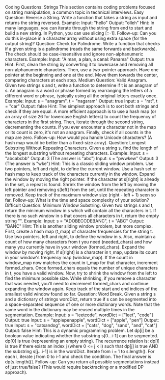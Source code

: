 Coding Questions: Strings
This section contains coding problems focused on string manipulation, a common topic in technical interviews.
Easy
Question: Reverse a String.
Write a function that takes a string as input and returns the string reversed.
Example:
Input: "hello"
Output: "olleh"
Hint: In many languages, you can iterate through the string from end to start and build a new string. In Python, you can use slicing [::-1].
Follow-up: Can you do this in-place in a character array without using extra space (for the output string)?
Question: Check for Palindrome.
Write a function that checks if a given string is a palindrome (reads the same forwards and backwards). The check should be case-insensitive and ignore non-alphanumeric characters.
Example:
Input: "A man, a plan, a canal: Panama"
Output: true
Hint: First, clean the string by converting it to lowercase and removing all non-alphanumeric characters. Then, use a two-pointer approach. Have one pointer at the beginning and one at the end. Move them towards the center, comparing characters at each step.
Medium
Question: Valid Anagram.
Given two strings s and t, write a function to determine if t is an anagram of s. An anagram is a word or phrase formed by rearranging the letters of a different word or phrase, typically using all the original letters exactly once.
Example:
Input: s = "anagram", t = "nagaram"
Output: true
Input: s = "rat", t = "car"
Output: false
Hint: The simplest approach is to sort both strings and check if they are equal. A more efficient approach is to use a hash map (or an array of size 26 for lowercase English letters) to count the frequency of characters in the first string. Then, iterate through the second string, decrementing the counts. If you ever encounter a character not in the map or its count is zero, it's not an anagram. Finally, check if all counts in the map are zero.
Follow-up: How would you handle Unicode characters? (A hash map would be better than a fixed-size array).
Question: Longest Substring Without Repeating Characters.
Given a string s, find the length of the longest substring without repeating characters.
Example:
Input: s = "abcabcbb"
Output: 3 (The answer is "abc")
Input: s = "pwwkew"
Output: 3 (The answer is "wke")
Hint: This is a classic sliding window problem. Use two pointers, left and right, to define the current window. Use a hash set or hash map to keep track of the characters currently in the window.
Expand the window by moving the right pointer.
If the character at s[right] is already in the set, a repeat is found.
Shrink the window from the left by moving the left pointer and removing s[left] from the set, until the repeating character is removed.
Keep track of the maximum window size (right - left + 1) seen so far.
Follow-up: What is the time and space complexity of your solution?
Difficult
Question: Minimum Window Substring.
Given two strings s and t, return the minimum window in s which will contain all the characters in t. If there is no such window in s that covers all characters in t, return the empty string "".
Example:
Input: s = "ADOBECODEBANC", t = "ABC"
Output: "BANC"
Hint: This is another sliding window problem, but more complex.
First, create a hash map (t_map) of character frequencies for the string t.
Use two pointers, left and right, to define the window in s. Also, maintain a count of how many characters from t you need (needed_chars) and how many you currently have in your window (formed_chars).
Expand the window by moving right. If s[right] is a character in t_map, update its count in your window's frequency map (window_map). If the count in window_map now matches the count in t_map for that character, increment formed_chars.
Once formed_chars equals the number of unique characters in t, you have a valid window.
Now, try to shrink the window from the left to find the minimum possible size. While shrinking, if you remove a character that was needed, you'll need to decrement formed_chars and continue expanding the window again.
Keep track of the start and end indices of the smallest valid window found so far.
Question: Word Break.
Given a string s and a dictionary of strings wordDict, return true if s can be segmented into a space-separated sequence of one or more dictionary words. Note that the same word in the dictionary may be reused multiple times in the segmentation.
Example:
Input: s = "leetcode", wordDict = ["leet", "code"]
Output: true
Input: s = "applepenapple", wordDict = ["apple", "pen"]
Output: true
Input: s = "catsandog", wordDict = ["cats", "dog", "sand", "and", "cat"]
Output: false
Hint: This is a dynamic programming problem. Let dp[i] be a boolean value indicating whether the substring s[0...i-1] can be segmented.
dp[0] is true (representing an empty string).
The recurrence relation is: dp[i] is true if there exists an index j (where 0 <= j < i) such that dp[j] is true AND the substring s[j...i-1] is in the wordDict.
Iterate from i = 1 to s.length(). For each i, iterate j from 0 to i-1 and check the condition. The final answer is dp[s.length()].
Follow-up: Can you return all possible segmentations instead of just true/false? (This would require backtracking or a modified DP approach).
